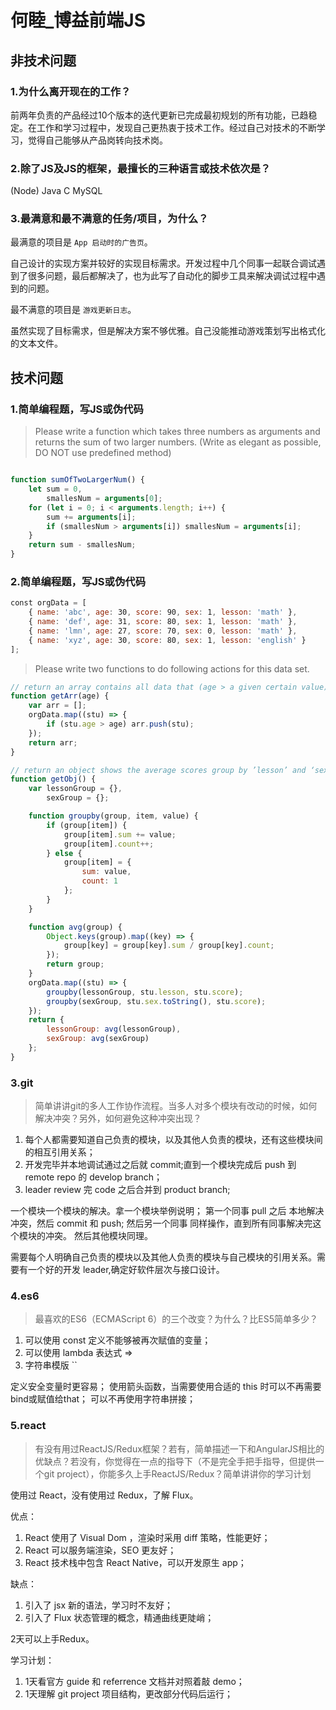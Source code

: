 # 何睦_博益前端JS

## 非技术问题

### 1.为什么离开现在的工作？

前两年负责的产品经过10个版本的迭代更新已完成最初规划的所有功能，已趋稳定。在工作和学习过程中，发现自己更热衷于技术工作。经过自己对技术的不断学习，觉得自己能够从产品岗转向技术岗。

### 2.除了JS及JS的框架，最擅长的三种语言或技术依次是？

(Node) Java C MySQL

### 3.最满意和最不满意的任务/项目，为什么？

最满意的项目是 `App 启动时的广告页`。

自己设计的实现方案并较好的实现目标需求。开发过程中几个同事一起联合调试遇到了很多问题，最后都解决了，也为此写了自动化的脚步工具来解决调试过程中遇到的问题。

最不满意的项目是 `游戏更新日志`。

虽然实现了目标需求，但是解决方案不够优雅。自己没能推动游戏策划写出格式化的文本文件。

## 技术问题

### 1.简单编程题，写JS或伪代码

> Please write a function which takes three numbers as arguments and returns the sum of two larger numbers. (Write as elegant as possible, DO NOT use predefined method)

``` JavaScript

function sumOfTwoLargerNum() {
    let sum = 0,
        smallesNum = arguments[0];
    for (let i = 0; i < arguments.length; i++) {
        sum += arguments[i];
        if (smallesNum > arguments[i]) smallesNum = arguments[i];
    }
    return sum - smallesNum;
}

```

### 2.简单编程题，写JS或伪代码

``` JavaScript
const orgData = [
    { name: 'abc', age: 30, score: 90, sex: 1, lesson: 'math' },
    { name: 'def', age: 31, score: 80, sex: 1, lesson: 'math' },
    { name: 'lmn', age: 27, score: 70, sex: 0, lesson: 'math' },
    { name: 'xyz', age: 30, score: 80, sex: 1, lesson: 'english' }
];
```
> Please write two functions to do following actions for this data set.

``` JavaScript
// return an array contains all data that (age > a given certain value)
function getArr(age) {
    var arr = [];
    orgData.map((stu) => {
        if (stu.age > age) arr.push(stu);
    });
    return arr;
}

// return an object shows the average scores group by ’lesson’ and ‘sex’
function getObj() {
    var lessonGroup = {},
        sexGroup = {};

    function groupby(group, item, value) {
        if (group[item]) {
            group[item].sum += value;
            group[item].count++;
        } else {
            group[item] = {
                sum: value,
                count: 1
            };
        }
    }

    function avg(group) {
        Object.keys(group).map((key) => {
            group[key] = group[key].sum / group[key].count;
        });
        return group;
    }
    orgData.map((stu) => {
        groupby(lessonGroup, stu.lesson, stu.score);
        groupby(sexGroup, stu.sex.toString(), stu.score);
    });
    return {
        lessonGroup: avg(lessonGroup),
        sexGroup: avg(sexGroup)
    };
}
```

### 3.git

> 简单讲讲git的多人工作协作流程。当多人对多个模块有改动的时候，如何解决冲突？另外，如何避免这种冲突出现？

1. 每个人都需要知道自己负责的模块，以及其他人负责的模块，还有这些模块间的相互引用关系；
1. 开发完毕并本地调试通过之后就 commit;直到一个模块完成后 push 到 remote repo 的 develop branch；
1. leader review 完 code 之后合并到 product branch;

一个模块一个模块的解决。拿一个模块举例说明；
第一个同事 pull 之后 本地解决冲突，然后 commit 和 push;
然后另一个同事 同样操作，直到所有同事解决完这个模块的冲突。
然后其他模块同理。

需要每个人明确自己负责的模块以及其他人负责的模块与自己模块的引用关系。需要有一个好的开发 leader,确定好软件层次与接口设计。


### 4.es6

> 最喜欢的ES6（ECMAScript 6）的三个改变？为什么？比ES5简单多少？

1. 可以使用 const 定义不能够被再次赋值的变量；
1. 可以使用 lambda 表达式 =>
1. 字符串模版 ``

定义安全变量时更容易；
使用箭头函数，当需要使用合适的 this 时可以不再需要bind或赋值给that；
可以不再使用字符串拼接；

### 5.react

> 有没有用过ReactJS/Redux框架？若有，简单描述一下和AngularJS相比的优缺点？若没有，你觉得在一点的指导下（不是完全手把手指导，但提供一个git project），你能多久上手ReactJS/Redux？简单讲讲你的学习计划

使用过 React，没有使用过 Redux，了解 Flux。

优点：

1. React 使用了 Visual Dom ，渲染时采用 diff 策略，性能更好；
1. React 可以服务端渲染，SEO 更友好；
1. React 技术栈中包含 React Native，可以开发原生 app；

缺点：

1. 引入了 jsx 新的语法，学习时不友好；
1. 引入了 Flux 状态管理的概念，精通曲线更陡峭；

2天可以上手Redux。

学习计划：

1. 1天看官方 guide 和 referrence 文档并对照着敲 demo；
2. 1天理解 git project 项目结构，更改部分代码后运行；
